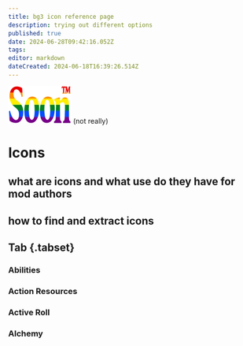 ```yaml
---
title: bg3 icon reference page
description: trying out different options
published: true
date: 2024-06-28T09:42:16.052Z
tags: 
editor: markdown
dateCreated: 2024-06-18T16:39:26.514Z
---
```


![soon_tm.webp](/test/alithea/soon_tm.webp) (not really)

# Icons

## what are icons and what use do they have for mod authors



## how to find and extract icons



## Tab {.tabset}
### Abilities
### Action Resources
### Active Roll
### Alchemy
































